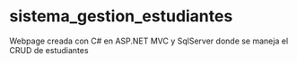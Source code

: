 # sistema_gestion_estudiantes
Webpage  creada con C# en ASP.NET MVC y SqlServer donde se maneja el CRUD  de estudiantes
